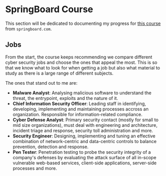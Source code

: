 # SpringBoard Course

This section will be dedicated to documenting my progress for [this course](https://www.springboard.com/learning-paths/cybersecurity-foundations/learn/) from `springboard.com`.

## Jobs
From the start, the course keeps recommending we compare different cyber security jobs and choose the ones that appeal the most.
This is so that we know what to look for when getting a job but also what material to study as there is a large range of different subjects.

The ones that stand out to me are:
- **Malware Analyst**: Analysing malicious software to understand the threat, the entrypoint, exploits and the nature of it.
- **Chief Information Security Officer**: Leading staff in identifying, developing, implementing and maintaining processes accross an organization. Responsible for information-related compliance.
- **Cyber Defense Analyst**: Primary security contact (mostly for small to mid size organizations), must deal with engineering and architecture, incident triage and response, security toll administration and more.
- **Security Engineer**: Designing, implementing and tuning an effective combination of network-centric and data-centric controls to balance prevention, detection and response.
- **Pen Tester**: Penetration testing to probe the security integrity of a company's defenses by evaluating the attack surface of all in-scope vulnerable web-based services, client-side applications, server-side processes and more.